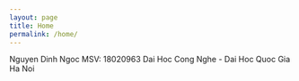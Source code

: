 ```yaml
---
layout: page
title: Home
permalink: /home/
---
```

Nguyen Dinh Ngoc
MSV: 18020963
Dai Hoc Cong Nghe - Dai Hoc Quoc Gia Ha Noi